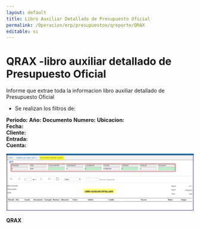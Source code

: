 ```yaml
---
layout: default
title: Libro Auxiliar Detallado de Presupuesto Oficial  
permalink: /Operacion/erp/presupuestoo/qreporte/QRAX  
editable: si
---
```


# QRAX -libro auxiliar detallado de Presupuesto Oficial  


Informe que extrae toda la informacion libro auxiliar detallado de Presupuesto Oficial  


* Se realizan los filtros de:  

**Periodo:** 
**Año:** 
**Documento** 
**Numero:** 
**Ubicacion:**  
**Fecha:**  
**Cliente:**  
**Entrada:**  
**Cuenta:** 

![](QRAX11.png)	 

**QRAX**  

